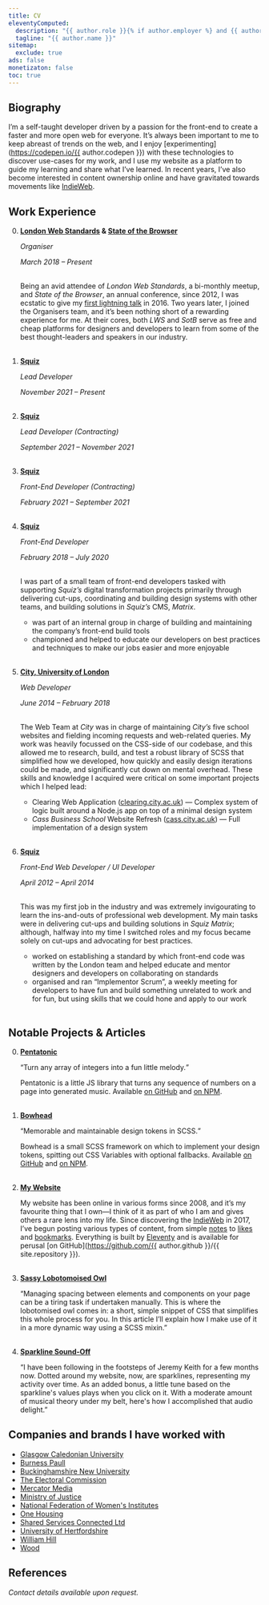 ```yaml
---
title: CV
eleventyComputed:
  description: "{{ author.role }}{% if author.employer %} and {{ author.employer.role }} at {{ author.employer.title }}{% endif %}"
  tagline: "{{ author.name }}"
sitemap:
  exclude: true
ads: false
monetizaton: false
toc: true
---
```


## Biography

I’m a self-taught developer driven by a passion for the front-end to create a faster and more open web for everyone. It’s always been important to me to keep abreast of trends on the web, and I enjoy [experimenting](https://codepen.io/{{ author.codepen }}) with these technologies to discover use-cases for my work, and I use my website as a platform to guide my learning and share what I’ve learned. In recent years, I’ve also become interested in content ownership online and have gravitated towards movements like [IndieWeb](https://indieweb.org).

## Work Experience

0. **[London Web Standards](https://londonwebstandards.org) & [State of the Browser](https://stateofthebrowser.com)**

    *Organiser*

    *March 2018 – Present*<br><br>

    Being an avid attendee of *London Web Standards*, a bi-monthly meetup, and *State of the Browser*, an annual conference, since 2012, I was ecstatic to give my [first lightning talk](https://chrisburnell.com/talk/middle-out/) in 2016. Two years later, I joined the Organisers team, and it’s been nothing short of a rewarding experience for me. At their cores, both *LWS* and *SotB* serve as free and cheap platforms for designers and developers to learn from some of the best thought-leaders and speakers in our industry.<br><br>

0. **[Squiz](https://squiz.net)**

    *Lead Developer*

    *November 2021 – Present*<br><br>

0. **[Squiz](https://squiz.net)**

    *Lead Developer (Contracting)*

    *September 2021 – November 2021*<br><br>

0. **[Squiz](https://squiz.net)**

    *Front-End Developer (Contracting)*

    *February 2021 – September 2021*<br><br>

0. **[Squiz](https://squiz.net)**

    *Front-End Developer*

    *February 2018 – July 2020*<br><br>

    I was part of a small team of front-end developers tasked with supporting *Squiz’s* digital transformation projects primarily through delivering cut-ups, coordinating and building design systems with other teams, and building solutions in *Squiz’s* CMS, *Matrix*.

    - was part of an internal group in charge of building and maintaining the company’s front-end build tools
    - championed and helped to educate our developers on best practices and techniques to make our jobs easier and more enjoyable<br><br>

0. **[City, University of London](https://city.ac.uk)**

    *Web Developer*

    *June 2014 – February 2018*<br><br>

    The Web Team at *City* was in charge of maintaining *City’s* five school websites and fielding incoming requests and web-related queries. My work was heavily focussed on the CSS-side of our codebase, and this allowed me to research, build, and test a robust library of SCSS that simplified how we developed, how quickly and easily design iterations could be made, and significantly cut down on mental overhead. These skills and knowledge I acquired were critical on some important projects which I helped lead:

    - Clearing Web Application (<a href="https://clearing.city.ac.uk">clearing.city.ac.uk</a>) — Complex system of logic built around a Node.js app on top of a minimal design system
    - *Cass Business School* Website Refresh (<a href="https://cass.city.ac.uk">cass.city.ac.uk</a>) — Full implementation of a design system<br><br>

0. **[Squiz](https://squiz.net)**

    *Front-End Web Developer / UI Developer*

    *April 2012 – April 2014*<br><br>

    This was my first job in the industry and was extremely invigourating to learn the ins-and-outs of professional web development. My main tasks were in delivering cut-ups and building solutions in *Squiz Matrix*; although, halfway into my time I switched roles and my focus became solely on cut-ups and advocating for best practices.

    - worked on establishing a standard by which front-end code was written by the London team and helped educate and mentor designers and developers on collaborating on standards
    - organised and ran “Implementor Scrum”, a weekly meeting for developers to have fun and build something unrelated to work and for fun, but using skills that we could hone and apply to our work<br><br>

## Notable Projects & Articles

0. **[Pentatonic](https://chrisburnell.com/pentatonic/)**

    <q>Turn any array of integers into a fun little melody.</q>

    Pentatonic is a little JS library that turns any sequence of numbers on a page into generated music. Available [on GitHub](https://github.com/chrisburnell/pentatonic) and [on NPM](https://www.npmjs.com/package/@chrisburnell/pentatonic).<br><br>

0. **[Bowhead](https://chrisburnell.com/bowhead/)**

    <q>Memorable and maintainable design tokens in SCSS.</q>

    Bowhead is a small SCSS framework on which to implement your design tokens, spitting out CSS Variables with optional fallbacks. Available [on GitHub](https://github.com/chrisburnell/bowhead) and [on NPM](https://www.npmjs.com/package/@chrisburnell/bowhead).<br><br>

0. **[My Website](https://chrisburnell.com/)**

    My website has been online in various forms since 2008, and it’s my favourite thing that I own—I think of it as part of who I am and gives others a rare lens into my life. Since discovering the [IndieWeb](https://indieweb.org/) in 2017, I’ve begun posting various types of content, from simple [notes](https://chrisburnell.com/notes/) to [likes](https://chrisburnell.com/likes/) and [bookmarks](https://chrisburnell.com/bookmarks/). Everything is built by [Eleventy](https://www.11ty.dev/) and is available for perusal [on GitHub](https://github.com/{{ author.github }}/{{ site.repository }}).<br><br>

0. **[Sassy Lobotomoised Owl](https://chrisburnell.com/article/sassy-lobotomised-owl/)**

    “Managing spacing between elements and components on your page can be a tiring task if undertaken manually. This is where the lobotomised owl comes in: a short, simple snippet of CSS that simplifies this whole process for you. In this article I’ll explain how I make use of it in a more dynamic way using a SCSS mixin.”<br><br>

0. **[Sparkline Sound-Off](https://chrisburnell.com/article/sparkline-sound-off/)**

    “I have been following in the footsteps of Jeremy Keith for a few months now. Dotted around my website, now, are sparklines, representing my activity over time. As an added bonus, a little tune based on the sparkline's values plays when you click on it. With a moderate amount of musical theory under my belt, here's how I accomplished that audio delight.”

## Companies and brands I have worked with

- [Glasgow Caledonian University](https://www.gcu.ac.uk/)
- [Burness Paull](https://www.burnesspaull.com/)
- [Buckinghamshire New University](https://bucks.ac.uk/)
- [The Electoral Commission](https://www.electoralcommission.org.uk/)
- [Mercator Media](https://www.mercatormedia.com/)
- [Ministry of Justice](https://www.gov.uk/government/organisations/ministry-of-justice)
- [National Federation of Women's Institutes](https://www.thewi.org.uk/)
- [One Housing](https://www.onehousing.co.uk/)
- [Shared Services Connected Ltd](https://www.sscl.com/)
- [University of Hertfordshire](https://www.herts.ac.uk/)
- [William Hill](https://www.williamhill.com/)
- [Wood](https://www.woodplc.com/)

## References

*Contact details available upon request.*
